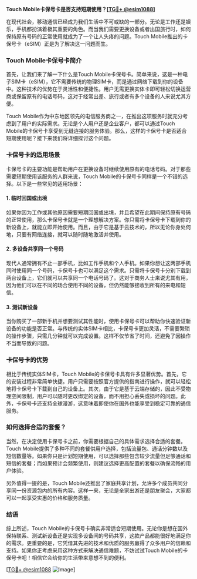 **Touch Mobile卡保号卡是否支持短期使用？[[TG💪+ @esim1088](https://t.me/s/esim1088)]**

在现代社会，移动通信已经成为我们生活中不可或缺的一部分。无论是工作还是娱乐，手机都扮演着极其重要的角色。而当我们需要更换设备或者出国旅行时，如何保持原有号码的正常使用就成为了一个让人头疼的问题。Touch Mobile推出的卡保号卡（eSIM）正是为了解决这一问题而生。

### Touch Mobile卡保号卡简介

首先，让我们来了解一下什么是Touch Mobile卡保号卡。简单来说，这是一种电子SIM卡（eSIM），它不需要传统的物理SIM卡，而是通过网络下载到你的设备中。这种技术的优势在于灵活性和便捷性。用户无需更换实体卡即可轻松切换运营商或保留原有的电话号码，这对于经常出差、旅行或者有多个设备的人来说尤其方便。

Touch Mobile作为中东地区领先的电信服务商之一，在推出这项服务时就充分考虑到了用户的实际需求。无论是个人用户还是企业客户，都可以通过Touch Mobile的卡保号卡享受到无缝连接的服务体验。那么，这样的卡保号卡是否适合短期使用呢？接下来我们将详细探讨这个问题。

### 卡保号卡的适用场景

卡保号卡的主要功能是帮助用户在更换设备时继续使用原有的电话号码。对于那些需要短期使用该服务的人群来说，Touch Mobile的卡保号卡同样是一个不错的选择。以下是一些常见的适用场景：

#### 1. **临时回国或出境**
如果你因为工作或其他原因需要短期回国或出境，并且希望在此期间保持原有号码的正常使用，那么卡保号卡就是一个理想解决方案。你只需将卡保号卡下载到你的新设备上，就能立即开始使用。而且，由于它是基于云技术的，所以无论你身处何地，只要有网络连接，就可以随时随地激活并使用。

#### 2. **多设备共享同一个号码**
现代人通常拥有不止一部手机，比如工作手机和个人手机。如果你想让这两部手机同时使用同一个号码，卡保号卡也可以满足这个需求。只需将卡保号卡分别下载到两台设备上，它们就可以共享同一个电话号码了。这对于商务人士来说尤其有用，因为他们可以在不同的场合使用不同的设备，但仍然能够接收到所有的来电和短信。

#### 3. **测试新设备**
当你购买了一部新手机并想要测试其性能时，使用卡保号卡可以帮助你快速验证新设备的功能是否正常。与传统的实体SIM卡相比，卡保号卡更加灵活，不需要繁琐的操作步骤，只需几分钟就可以完成设置。这样不仅节省了时间，还避免了因操作不当而导致的问题。

### 卡保号卡的优势

相比于传统实体SIM卡，Touch Mobile的卡保号卡具有许多显著优势。首先，它的安装过程非常简单快捷。用户只需要按照官方提供的指南进行操作，就可以轻松地将卡保号卡下载到自己的设备上。其次，由于它是基于云端存储的，因此不受物理空间限制，用户可以随时更改绑定的设备，而不用担心丢失或损坏的问题。此外，卡保号卡还支持全球漫游，这意味着即使你在国外也能享受到稳定可靠的通信服务。

### 如何选择合适的套餐？

当然，在决定使用卡保号卡之前，你需要根据自己的具体需求选择合适的套餐。Touch Mobile提供了多种不同的套餐供用户选择，包括流量包、通话分钟数以及短信数量等。如果你只是计划短期使用，可以选择那些包含较少流量但足够通话和短信的套餐；而如果预计会频繁使用，则建议选择更高配置的套餐以确保流畅的用户体验。

另外值得一提的是，Touch Mobile还推出了家庭共享计划，允许多个成员共同分享同一份资源包内的所有内容。这样一来，无论是全家出游还是朋友聚会，大家都可以一起享受实惠的价格和服务质量。

### 结语

综上所述，Touch Mobile的卡保号卡确实非常适合短期使用。无论你是想在国外保持联系、测试新设备还是实现多设备间的号码共享，这款产品都能很好地满足你的需求。更重要的是，它凭借其先进的技术和优质的服务赢得了众多用户的信赖和支持。如果你正考虑采用这种方式来解决通信难题，不妨试试Touch Mobile的卡保号卡吧！相信它会给你的生活带来意想不到的便利。

[[TG💪+ @esim1088](https://t.me/s/esim1088) ![Image](https://i.postimg.cc/4NQfJmqS/Snipaste-2025-05-13-00-14-12.png)]